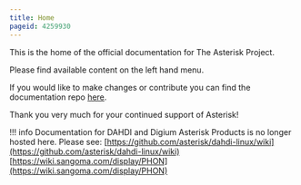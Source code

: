 ```yaml
---
title: Home
pageid: 4259930
---
```


This is the home of the official documentation for The Asterisk Project.

Please find available content on the left hand menu.

If you would like to make changes or contribute you can find the documentation repo [here](https://github.com/asterisk/documentation).

Thank you very much for your continued support of Asterisk!

!!! info
    Documentation for DAHDI and Digium Asterisk Products is no longer hosted here.  Please see:
    [https://github.com/asterisk/dahdi-linux/wiki](https://github.com/asterisk/dahdi-linux/wiki)<br>
    [https://wiki.sangoma.com/display/PHON](https://wiki.sangoma.com/display/PHON)

